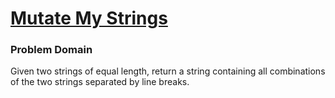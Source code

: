 # [Mutate My Strings](https://www.codewars.com/kata/mutate-my-strings/javascript)

### Problem Domain
Given two strings of equal length, return a string containing all combinations of the two strings separated by line breaks.